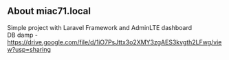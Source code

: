 ## About miac71.local

Simple project with Laravel Framework and AdminLTE dashboard<br>
DB damp - https://drive.google.com/file/d/1iO7PsJttx3o2XMY3zgAES3kvgth2LFwg/view?usp=sharing
